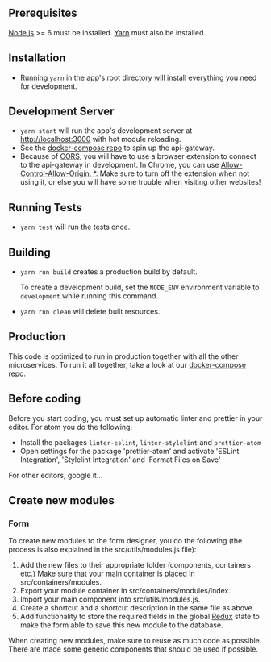 ## Prerequisites
[Node.js](http://nodejs.org/) >= 6 must be installed.
[Yarn](https://yarnpkg.com) must also be installed.

## Installation
- Running `yarn` in the app's root directory will install everything you need for development.

## Development Server
- `yarn start` will run the app's development server at [http://localhost:3000](http://localhost:3000) with hot module reloading.
- See the [docker-compose repo](https://github.com/TDT4290-CiDev/docker-compose) to spin up the api-gateway.
- Because of [CORS](https://developer.mozilla.org/en-US/docs/Web/HTTP/CORS), you will have to use a browser extension to connect to the api-gateway in development. In Chrome, you can use [Allow-Control-Allow-Origin: *](https://chrome.google.com/webstore/detail/allow-control-allow-origi/nlfbmbojpeacfghkpbjhddihlkkiljbi). Make sure to turn off the extension when not using it, or else you will have some trouble when visiting other websites!

## Running Tests
- `yarn test` will run the tests once.

## Building
- `yarn run build` creates a production build by default.

  To create a development build, set the `NODE_ENV` environment variable to `development` while running this command.

- `yarn run clean` will delete built resources.

## Production
This code is optimized to run in production together with all the other microservices. To run it all together, take a look at our [docker-compose repo](https://github.com/TDT4290-CiDev/docker-compose).

## Before coding
Before you start coding, you must set up automatic linter and prettier in your editor. For atom you do the following:

- Install the packages `linter-eslint`, `linter-stylelint` and `prettier-atom`
- Open settings for the package 'prettier-atom' and activate 'ESLint Integration', 'Stylelint Integration' and 'Format Files on Save'

For other editors, google it...

## Create new modules
### Form
To create new modules to the form designer, you do the following (the process is also explained in the src/utils/modules.js file): 
1. Add the new files to their appropriate folder (components, containers etc.) Make sure that your main container is placed in src/containers/modules.
2. Export your module container in src/containers/modules/index.
3. Import your main component into src/utils/modules.js.
4. Create a shortcut and a shortcut description in the same file as above. 
5. Add functionality to store the required fields in the global [Redux](https://redux.js.org/) state to make the form able to save this new module to the database.

When creating new modules, make sure to reuse as much code as possible. There are made some generic components that should be used if possible.
